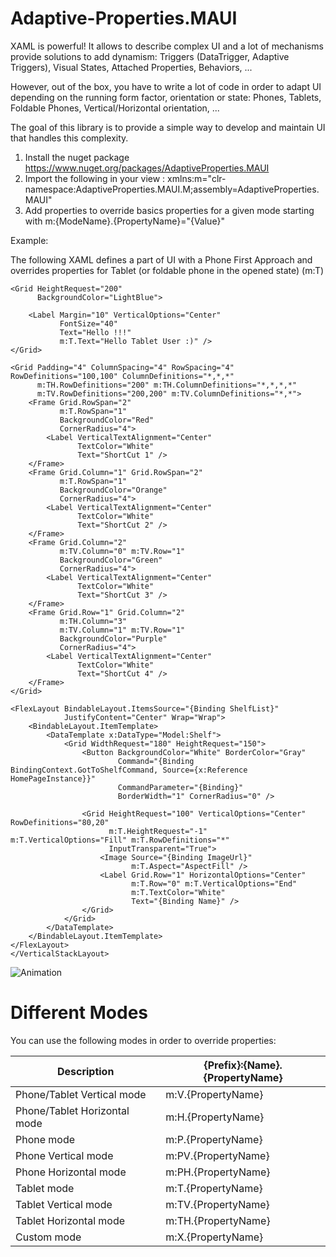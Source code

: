 # Adaptive-Properties.MAUI

XAML is powerful! It allows to describe complex UI and a lot of mechanisms provide solutions to add dynamism: Triggers (DataTrigger, Adaptive Triggers), Visual States, Attached Properties, Behaviors, ...

However, out of the box, you have to write a lot of code in order to adapt UI depending on the running form factor, orientation or state: Phones, Tablets, Foldable Phones, Vertical/Horizontal orientation, ...

The goal of this library is to provide a simple way to develop and maintain UI that handles this complexity.

1) Install the nuget package https://www.nuget.org/packages/AdaptiveProperties.MAUI
2) Import the following in your view : xmlns:m="clr-namespace:AdaptiveProperties.MAUI.M;assembly=AdaptiveProperties.MAUI"
3) Add properties to override basics properties for a given mode starting with m:{ModeName}.{PropertyName}="{Value}"

Example:

The following XAML defines a part of UI with a Phone First Approach and overrides properties for Tablet (or foldable phone in the opened state) (m:T)
```
<Grid HeightRequest="200"
      BackgroundColor="LightBlue">

    <Label Margin="10" VerticalOptions="Center"
           FontSize="40"
           Text="Hello !!!"
           m:T.Text="Hello Tablet User :)" />
</Grid>

<Grid Padding="4" ColumnSpacing="4" RowSpacing="4" RowDefinitions="100,100" ColumnDefinitions="*,*,*"
      m:TH.RowDefinitions="200" m:TH.ColumnDefinitions="*,*,*,*"
      m:TV.RowDefinitions="200,200" m:TV.ColumnDefinitions="*,*">
    <Frame Grid.RowSpan="2"
           m:T.RowSpan="1"
           BackgroundColor="Red"
           CornerRadius="4">
        <Label VerticalTextAlignment="Center"
               TextColor="White"
               Text="ShortCut 1" />
    </Frame>
    <Frame Grid.Column="1" Grid.RowSpan="2"
           m:T.RowSpan="1"
           BackgroundColor="Orange"
           CornerRadius="4">
        <Label VerticalTextAlignment="Center"
               TextColor="White"
               Text="ShortCut 2" />
    </Frame>
    <Frame Grid.Column="2"
           m:TV.Column="0" m:TV.Row="1"
           BackgroundColor="Green"
           CornerRadius="4">
        <Label VerticalTextAlignment="Center"
               TextColor="White"
               Text="ShortCut 3" />
    </Frame>
    <Frame Grid.Row="1" Grid.Column="2"
           m:TH.Column="3"
           m:TV.Column="1" m:TV.Row="1"
           BackgroundColor="Purple"
           CornerRadius="4">
        <Label VerticalTextAlignment="Center"
               TextColor="White"
               Text="ShortCut 4" />
    </Frame>
</Grid>

<FlexLayout BindableLayout.ItemsSource="{Binding ShelfList}"
            JustifyContent="Center" Wrap="Wrap">
    <BindableLayout.ItemTemplate>
        <DataTemplate x:DataType="Model:Shelf">
            <Grid WidthRequest="180" HeightRequest="150">
                <Button BackgroundColor="White" BorderColor="Gray"
                        Command="{Binding BindingContext.GotToShelfCommand, Source={x:Reference HomePageInstance}}"
                        CommandParameter="{Binding}"
                        BorderWidth="1" CornerRadius="0" />

                <Grid HeightRequest="100" VerticalOptions="Center" RowDefinitions="80,20"
                      m:T.HeightRequest="-1" m:T.VerticalOptions="Fill" m:T.RowDefinitions="*"
                      InputTransparent="True">
                    <Image Source="{Binding ImageUrl}"
                           m:T.Aspect="AspectFill" />
                    <Label Grid.Row="1" HorizontalOptions="Center"
                           m:T.Row="0" m:T.VerticalOptions="End"
                           m:T.TextColor="White"
                           Text="{Binding Name}" />
                </Grid>
            </Grid>
        </DataTemplate>
    </BindableLayout.ItemTemplate>
</FlexLayout>
</VerticalStackLayout>
```

![Animation](https://user-images.githubusercontent.com/21014908/205744308-580138e6-808f-4486-bbd3-a2a1105fd52a.gif)

# Different Modes

You can use the following modes in order to override properties:

| Description  | {Prefix}:{Name}.{PropertyName}   |
| ------------- | ------------- |
| Phone/Tablet Vertical mode  | m:V.{PropertyName}  |
| Phone/Tablet Horizontal mode  | m:H.{PropertyName}  |
| Phone mode  | m:P.{PropertyName}  |
| Phone Vertical mode  | m:PV.{PropertyName}  |
| Phone Horizontal mode  | m:PH.{PropertyName}  |
| Tablet mode  | m:T.{PropertyName}  |
| Tablet Vertical mode  | m:TV.{PropertyName}  |
| Tablet Horizontal mode  | m:TH.{PropertyName}  |
| Custom mode | m:X.{PropertyName}  |
